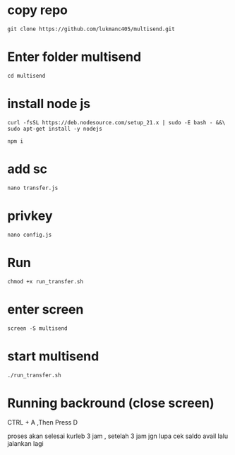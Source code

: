 # copy repo

```
git clone https://github.com/lukmanc405/multisend.git
```
# Enter folder multisend

```
cd multisend
```
# install node js

```
curl -fsSL https://deb.nodesource.com/setup_21.x | sudo -E bash - &&\
sudo apt-get install -y nodejs
```

```
npm i
```
# add sc
```
nano transfer.js
```
# privkey
```
nano config.js
```

# Run
```
chmod +x run_transfer.sh
```

# enter screen 

```
screen -S multisend
```
# start multisend

```
./run_transfer.sh
```


# Running backround (close screen)

CTRL + A ,Then Press D

proses akan selesai kurleb 3 jam , setelah 3 jam jgn lupa cek saldo avail lalu jalankan lagi